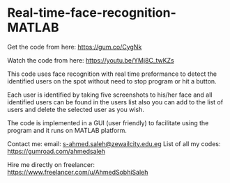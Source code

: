 # Real-time-face-recognition-MATLAB
Get the code from here:
https://gum.co/CygNk

Watch the code from here:
https://youtu.be/YMj8C_twKZs

This code uses face recognition with real time preformance to
detect the identified users on the spot without need to stop program or hit a button.

Each user is identified by taking five screenshots to his/her face and all identified users can be found in the users list also you can add to the list of users and delete the selected user as you wish.

The code is implemented in a GUI (user friendly) to facilitate using the program and it runs on MATLAB platform. 

Contact me:
email: s-ahmed.saleh@zewailcity.edu.eg
List of all my codes: https://gumroad.com/ahmedsaleh

Hire me directly on freelancer:
https://www.freelancer.com/u/AhmedSobhiSaleh
